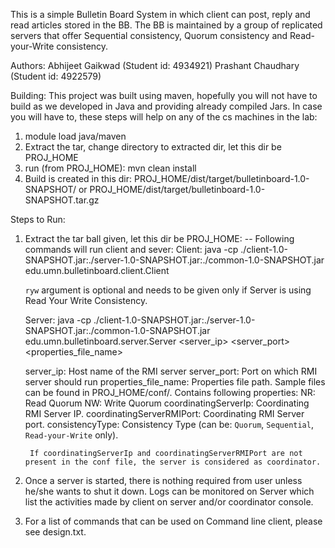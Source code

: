 This is a simple Bulletin Board System in which client can post, reply and read articles stored in the BB. The BB is maintained by a group of replicated servers that offer Sequential consistency, Quorum consistency and Read-your-Write consistency.

Authors:
Abhijeet Gaikwad (Student id: 4934921)
Prashant Chaudhary (Student id: 4922579)

Building:
This project was built using maven, hopefully you will not have to build as we developed
in Java and providing already compiled Jars. In case you will have to, these steps will
help on any of the cs machines in the lab:
  1. module load java/maven
  2. Extract the tar, change directory to extracted dir, let this dir be PROJ_HOME
  4. run (from PROJ_HOME): mvn clean install
  5. Build is created in this dir: PROJ_HOME/dist/target/bulletinboard-1.0-SNAPSHOT/ or
     PROJ_HOME/dist/target/bulletinboard-1.0-SNAPSHOT.tar.gz

Steps to Run:
1. Extract the tar ball given, let this dir be PROJ_HOME:
  -- Following commands will run client and sever:
    Client:
	  java -cp ./client-1.0-SNAPSHOT.jar:./server-1.0-SNAPSHOT.jar:./common-1.0-SNAPSHOT.jar edu.umn.bulletinboard.client.Client <ryw>

	  `ryw` argument is optional and needs to be given only if Server is using Read Your Write Consistency.

	Server:
	  java -cp ./client-1.0-SNAPSHOT.jar:./server-1.0-SNAPSHOT.jar:./common-1.0-SNAPSHOT.jar edu.umn.bulletinboard.server.Server <server_ip>
	  <server_port> <properties_file_name>

	  server_ip: Host name of the RMI server
	  server_port: Port on which RMI server should run
	  properties_file_name: Properties file path. Sample files can be found in PROJ_HOME/conf/. Contains following properties:
	    NR: Read Quorum
		NW: Write Quorum
		coordinatingServerIp: Coordinating RMI Server IP.
		coordinatingServerRMIPort: Coordinating RMI Server port.
		consistencyType: Consistency Type (can be: `Quorum`, `Sequential`, `Read-your-Write` only).

		If coordinatingServerIp and coordinatingServerRMIPort are not present in the conf file, the server is considered as coordinator.

2. Once a server is started, there is nothing required from user unless he/she wants to
   shut it down. Logs can be monitored on Server which list the activities made by
   client on server and/or coordinator console.

3. For a list of commands that can be used on Command line client, please see design.txt.
